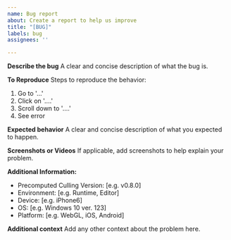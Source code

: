```yaml
---
name: Bug report
about: Create a report to help us improve
title: "[BUG]"
labels: bug
assignees: ''

---
```


**Describe the bug**
A clear and concise description of what the bug is.

**To Reproduce**
Steps to reproduce the behavior:
1. Go to '...'
2. Click on '....'
3. Scroll down to '....'
4. See error

**Expected behavior**
A clear and concise description of what you expected to happen.

**Screenshots or Videos**
If applicable, add screenshots to help explain your problem.

**Additional Information:**
 - Precomputed Culling Version: [e.g. v0.8.0]
 - Environment: [e.g. Runtime, Editor]
 - Device: [e.g. iPhone6]
 - OS: [e.g. Windows 10 ver. 123]
 - Platform: [e.g. WebGL, iOS, Android]

**Additional context**
Add any other context about the problem here.
